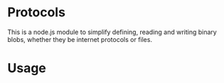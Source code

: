 Protocols
=========
This is a node.js module to simplify defining, reading and writing binary blobs,
whether they be internet protocols or files.

Usage
=====
